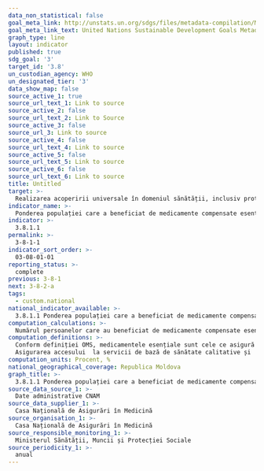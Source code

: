 ```yaml
---
data_non_statistical: false
goal_meta_link: http://unstats.un.org/sdgs/files/metadata-compilation/Metadata-Goal-3.pdf
goal_meta_link_text: United Nations Sustainable Development Goals Metadata (pdf 865kB)
graph_type: line
layout: indicator
published: true
sdg_goal: '3'
target_id: '3.8'
un_custodian_agency: WHO
un_designated_tier: '3'
data_show_map: false
source_active_1: true
source_url_text_1: Link to source
source_active_2: false
source_url_text_2: Link to Source
source_active_3: false
source_url_3: Link to source
source_active_4: false
source_url_text_4: Link to source
source_active_5: false
source_url_text_5: Link to source
source_active_6: false
source_url_text_6: Link to source
title: Untitled
target: >-
  Realizarea acoperirii universale în domeniul sănătății, inclusiv protecția riscurilor financiare, accesul la servicii esențiale de sănătate calitative și accesul la medicamente de bază și vaccinuri sigure, eficiente, de calitate și la prețuri accesibile pentru toți
indicator_name: >-
  Ponderea populației care a beneficiat de medicamente compensate esențiale
indicator: >-
  3.8.1.1
permalink: >-
  3-8-1-1
indicator_sort_order: >-
  03-08-01-01
reporting_status: >-
  complete
previous: 3-8-1
next: 3-8-2-a
tags:
  - custom.national
national_indicator_available: >-
  3.8.1.1 Ponderea populației care a beneficiat de medicamente compensate esențiale
computation_calculations: >-
  Numărul persoanelor care au beneficiat de medicamente compensate esențiale pe parcursul anului de referință raportat la numărul total al populației  *100
computation_definitions: >-
  Conform definiției OMS, medicamentele esențiale sunt cele ce asigură necesitățile majorității populației în medicația celor mai răspândite boli. La baza selectării lor sunt: importanța pentru sistemul de stat al ocrotirii sănătății, eficiența și inofensivitatea deja demonstrată, corelația comparativă cost-beneficiu-risc. Lista medicamentelor esențiale a fost aprobată prin Ordinul Ministerului Sănătății nr. 162 din 23.04.2007, în anul 2011 aceasta a fost ajustată în funcție de specificul bolilor din țara noastră, conform recomandărilor Organizației Mondiale a Sănătății.<br> 
  Asigurarea accesului  la servicii de bază de sănătate calitative și  la medicamente esențiale și vaccinuri sigure, eficiente, calitative și la prețuri accesibile pentru toți se enumeră printre prioritățile Obiectivului 3 din cadrul Agendei 2030 a Republicii Moldova.
computation_units: Procent, %
national_geographical_coverage: Republica Moldova
graph_title: >-
  3.8.1.1 Ponderea populației care a beneficiat de medicamente compensate esențiale
source_data_source_1: >-
  Date administrative CNAM
source_data_supplier_1: >-
  Casa Națională de Asigurări în Medicină
source_organisation_1: >-
  Casa Națională de Asigurări în Medicină
source_responsible_monitoring_1: >-
  Ministerul Sănătății, Muncii și Protecției Sociale
source_periodicity_1: >-
  anual
---
```

